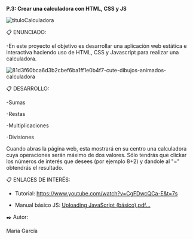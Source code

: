 **P.3: Crear una calculadora con HTML, CSS y JS**

![tituloCalculadora](https://github.com/MariaGarciaJordan/p3-calculator/assets/149299859/b4d4c2c0-7475-449f-ae07-bcdddb72b81a)

📋 ENUNCIADO:

-En este proyecto el objetivo es desarrollar una aplicación web estática e interactiva haciendo uso de HTML, CSS y Javascript para realizar una calculadora.

![81d3f60bca6d3b2cbef6ba1ff1e0b4f7-cute-dibujos-animados-calculadora](https://github.com/MariaGarciaJordan/p3-calculator/assets/149299859/c15038d1-4d2b-424f-9d30-4df7322f83b8)

📋 DESARROLLO:

   -Sumas

   -Restas

   -Multiplicaciones

   -Divisiones

Cuando abras la página web, esta mostrará en su centro una calculadora cuya operaciones serán máximo de dos valores.
Sólo tendrás que clickar los números de interés que desees (por ejemplo 8+2) y dandole al "=" obtendrás el resultado.

📋 ENLACES DE INTERÉS:
   
   - Tutorial: https://www.youtube.com/watch?v=CgFDwcQCa-E&t=7s
     
   - Manual básico JS: [Uploading JavaScript (básico).pdf…]()

✒️ Autor:

María García





